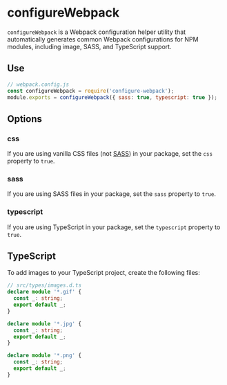 # configureWebpack

`configureWebpack` is a Webpack configuration helper utility that automatically
generates common Webpack configurations for NPM modules, including image, SASS,
and TypeScript support.

## Use

```javascript
// webpack.config.js
const configureWebpack = require('configure-webpack');
module.exports = configureWebpack({ sass: true, typescript: true });
```

## Options

### css
If you are using vanilla CSS files (not [SASS](#sass)) in your package, set the
`css` property to `true`.

### sass

If you are using SASS files in your package, set the `sass` property to `true`.

### typescript

If you are using TypeScript in your package, set the `typescript` property to
`true`.

## TypeScript

To add images to your TypeScript project, create the following files:

```typescript
// src/types/images.d.ts
declare module '*.gif' {
  const _: string;
  export default _;
}

declare module '*.jpg' {
  const _: string;
  export default _;
}

declare module '*.png' {
  const _: string;
  export default _;
}
```

